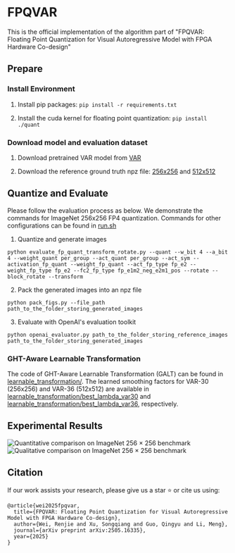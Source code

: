 # FPQVAR
This is the official implementation of the algorithm part of "FPQVAR: Floating Point Quantization for Visual Autoregressive Model with FPGA Hardware Co-design"


## Prepare

### Install Environment

1. Install pip packages: `pip install -r requirements.txt`

2. Install the cuda kernel for floating point quantization: `pip install ./quant`

### Download model and evaluation dataset

1. Download pretrained VAR model from [VAR](https://huggingface.co/FoundationVision/var)

2.  Download the reference ground truth npz file: [256x256](https://openaipublic.blob.core.windows.net/diffusion/jul-2021/ref_batches/imagenet/256/VIRTUAL_imagenet256_labeled.npz) and 
[512x512](https://openaipublic.blob.core.windows.net/diffusion/jul-2021/ref_batches/imagenet/512/VIRTUAL_imagenet512.npz)




## Quantize and Evaluate

Please follow the evaluation process as below. 
We demonstrate the commands for ImageNet 256x256 FP4 quantization.
Commands for other configurations can be found in [run.sh](./run.sh)

 1. Quantize and generate images

 ```python evaluate_fp_quant_transform_rotate.py --quant --w_bit 4 --a_bit 4 --weight_quant per_group --act_quant per_group --act_sym --activation_fp_quant --weight_fp_quant --act_fp_type fp_e2 --weight_fp_type fp_e2 --fc2_fp_type fp_e1m2_neg_e2m1_pos --rotate --block_rotate --transform```


2. Pack the generated images into an npz file

```python pack_figs.py --file_path path_to_the_folder_storing_generated_images```


3. Evaluate with OpenAI's evaluation toolkit  

```python openai_evaluator.py path_to_the_folder_storing_reference_images path_to_the_folder_storing_generated_images```


### GHT-Aware Learnable Transformation

The code of GHT-Aware Learnable Transformation (GALT) can be found in [learnable_transformation/](./learnable_transformation/).
The learned smoothing factors for VAR-30 (256x256) and VAR-36 (512x512) are available in [learnable_transformation/best_lambda_var30](./learnable_transformation/best_lambda_var30/) and [learnable_transformation/best_lambda_var36](./learnable_transformation/best_lambda_var36/), respectively.



## Experimental Results

![Quantitative comparison on ImageNet 256 × 256 benchmark](./readme_figs/1.png)
![Qualitative comparison on ImageNet 256 × 256 benchmark](./readme_figs/2.png)






## Citation
If our work assists your research, please give us a star ⭐ or cite us using:
```
@article{wei2025fpqvar,
  title={FPQVAR: Floating Point Quantization for Visual Autoregressive Model with FPGA Hardware Co-design},
  author={Wei, Renjie and Xu, Songqiang and Guo, Qingyu and Li, Meng},
  journal={arXiv preprint arXiv:2505.16335},
  year={2025}
}

```